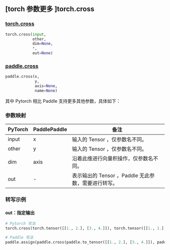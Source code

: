 ## [torch 参数更多 ]torch.cross

### [torch.cross](https://pytorch.org/docs/stable/generated/torch.cross.html?highlight=cross#torch.cross)

```python
torch.cross(input,
            other,
            dim=None,
            *,
            out=None)
```

### [paddle.cross](https://www.paddlepaddle.org.cn/documentation/docs/zh/api/paddle/cross_cn.html#cross)

```python
paddle.cross(x,
             y,
             axis=None,
             name=None)
```

其中 Pytorch 相比 Paddle 支持更多其他参数，具体如下：

### 参数映射
| PyTorch       | PaddlePaddle | 备注                                                   |
| ------------- | ------------ | ------------------------------------------------------ |
| input         | x            | 输入的 Tensor ，仅参数名不同。                          |
| other         | y            | 输入的 Tensor ，仅参数名不同。                          |
| dim           | axis         | 沿着此维进行向量积操作，仅参数名不同。                   |
| out           | -            | 表示输出的 Tensor ，Paddle 无此参数，需要进行转写。      |


### 转写示例
#### out：指定输出
```python
# Pytorch 写法
torch.cross(torch.tensor([[1., 2.], [3., 4.]]), torch.tensor([[1., 1.], [1., 1.]]), dim=1, out=y)

# Paddle 写法
paddle.assign(paddle.cross(paddle.to_tensor([[1., 2.], [3., 4.]]), paddle.to_tensor([[1., 1.], [1., 1.]]), axis=1), y)
```
